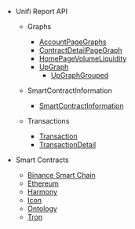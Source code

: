 



* Unifi Report API
    * Graphs
        * [AccountPageGraphs](UnifiReport/Graphs/AccountPageGraphs.md)
        * [ContractDetailPageGraph](UnifiReport/Graphs/ContractDetailPageGraph.md)
        * [HomePageVolumeLiquidity](UnifiReport/Graphs/HomePageVolumeLiquidity.md)
        * [UpGraph](UnifiReport/Graphs/UpGraph.md)
          * [UpGraphGrouped](UnifiReport/Graphs/UpGraphGrouped.md)

    * SmartContractInformation
        * [SmartContractInformation](UnifiReport/SmartContractInformation/README.md)
    * Transactions
        * [Transaction](UnifiReport/Transactions/Transaction.md)
        * [TransactionDetail](UnifiReport/Transactions/TransactionDetail.md)

* Smart Contracts
    * [Binance Smart Chain](SmartContracts/BinanceSmartChain/SmartContract.md)
    * [Ethereum](SmartContracts/Ethereum/SmartContract.md)
    * [Harmony](SmartContracts/Harmony/SmartContract.md)
    * [Icon](SmartContracts/Icon/SmartContract.md)
    * [Ontology](SmartContracts/Ontology/SmartContract.md)
    * [Tron](SmartContracts/Tron/SmartContract.md)


